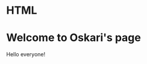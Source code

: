 # HTML
<!DOCTYPE html>
<html>
<head>
  </head>
<body>

<h1>Welcome to Oskari's page</h1>
<p>Hello everyone!</p>

</body>
</html>
